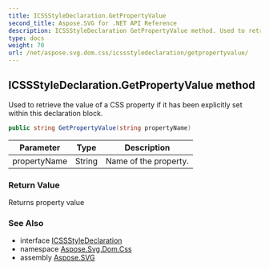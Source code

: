 ```yaml
---
title: ICSSStyleDeclaration.GetPropertyValue
second_title: Aspose.SVG for .NET API Reference
description: ICSSStyleDeclaration GetPropertyValue method. Used to retrieve the value of a CSS property if it has been explicitly set within this declaration block
type: docs
weight: 70
url: /net/aspose.svg.dom.css/icssstyledeclaration/getpropertyvalue/
---
```

## ICSSStyleDeclaration.GetPropertyValue method

Used to retrieve the value of a CSS property if it has been explicitly set within this declaration block.

```csharp
public string GetPropertyValue(string propertyName)
```

| Parameter | Type | Description |
| --- | --- | --- |
| propertyName | String | Name of the property. |

### Return Value

Returns property value

### See Also

* interface [ICSSStyleDeclaration](../)
* namespace [Aspose.Svg.Dom.Css](../../../aspose.svg.dom.css/)
* assembly [Aspose.SVG](../../../)
